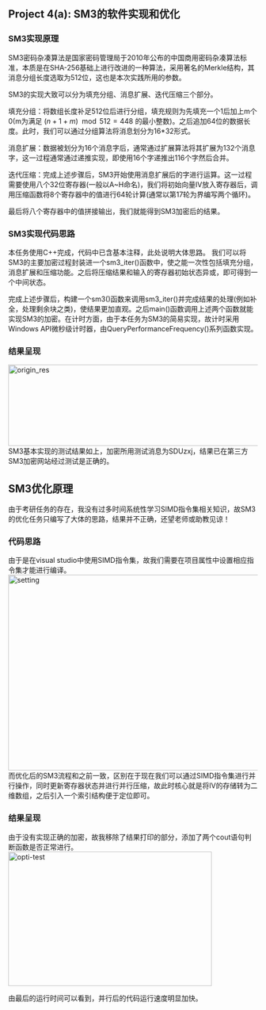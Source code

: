 ## Project 4(a): SM3的软件实现和优化
### SM3实现原理
SM3密码杂凑算法是国家密码管理局于2010年公布的中国商用密码杂凑算法标准，本质是在SHA-256基础上进行改进的一种算法，采用著名的Merkle结构，其消息分组长度选取为512位，这也是本次实践所用的参数。

SM3的实现大致可以分为填充分组、消息扩展、迭代压缩三个部分。

填充分组：将数组长度补足512位后进行分组，填充规则为先填充一个1后加上m个0(m为满足 $(n+1+m) \mod 512=448$ 的最小整数)。之后追加64位的数据长度。此时，我们可以通过分组算法将消息划分为16*32形式。

消息扩展：数据被划分为16个消息字后，通常通过扩展算法将其扩展为132个消息字，这一过程通常通过递推实现，即使用16个字递推出116个字然后合并。

迭代压缩：完成上述步骤后，SM3开始使用消息扩展后的字进行运算。这一过程需要使用八个32位寄存器(一般以A~H命名)，我们将初始向量IV放入寄存器后，调用压缩函数将8个寄存器中的值进行64轮计算(通常以第17轮为界编写两个循环)。

最后将八个寄存器中的值拼接输出，我们就能得到SM3加密后的结果。
### SM3实现代码思路
本任务使用C++完成，代码中已含基本注释，此处说明大体思路。
我们可以将SM3的主要加密过程封装进一个sm3_iter()函数中，使之能一次性包括填充分组，消息扩展和压缩功能。之后将压缩结果和输入的寄存器初始状态异或，即可得到一个中间状态。

完成上述步骤后，构建一个sm3()函数来调用sm3_iter()并完成结果的处理(例如补全，处理剩余块之类)，使结果更加直观。之后main()函数调用上述两个函数就能实现SM3的加密。在计时方面，由于本任务为SM3的简易实现，故计时采用Windows API微秒级计时器，由QueryPerformanceFrequency()系列函数实现。
### 结果呈现
<img width="909" height="164" alt="origin_res" src="https://github.com/user-attachments/assets/71fd1bb9-c359-4430-80ee-c1097b4d1b1e" />
SM3基本实现的测试结果如上，加密所用测试消息为SDUzxj，结果已在第三方SM3加密网站经过测试是正确的。

## SM3优化原理
由于考研任务的存在，我没有过多时间系统性学习SIMD指令集相关知识，故SM3的优化任务只编写了大体的思路，结果并不正确，还望老师或助教见谅！
### 代码思路
由于是在visual studio中使用SIMD指令集，故我们需要在项目属性中设置相应指令集才能进行编译。
<img width="833" height="395" alt="setting" src="https://github.com/user-attachments/assets/00e6e0dc-66ed-4d94-9a09-f91eb5727f03" />
而优化后的SM3流程和之前一致，区别在于现在我们可以通过SIMD指令集进行并行操作，同时更新寄存器状态并进行并行压缩，故此时核心就是将IV的存储转为二维数组，之后引入一个索引结构便于定位即可。

### 结果呈现
由于没有实现正确的加密，故我移除了结果打印的部分，添加了两个cout语句判断函数是否正常进行。
<img width="411" height="271" alt="opti-test" src="https://github.com/user-attachments/assets/05ef1bb4-9b89-4302-be24-28e3856f13ad" />

由最后的运行时间可以看到，并行后的代码运行速度明显加快。



